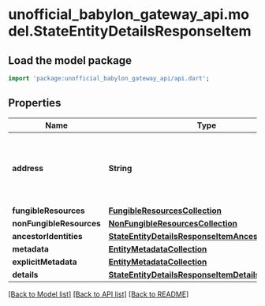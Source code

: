 # unofficial_babylon_gateway_api.model.StateEntityDetailsResponseItem

## Load the model package
```dart
import 'package:unofficial_babylon_gateway_api/api.dart';
```

## Properties
Name | Type | Description | Notes
------------ | ------------- | ------------- | -------------
**address** | **String** | Bech32m-encoded human readable version of the address. | 
**fungibleResources** | [**FungibleResourcesCollection**](FungibleResourcesCollection.md) |  | [optional] 
**nonFungibleResources** | [**NonFungibleResourcesCollection**](NonFungibleResourcesCollection.md) |  | [optional] 
**ancestorIdentities** | [**StateEntityDetailsResponseItemAncestorIdentities**](StateEntityDetailsResponseItemAncestorIdentities.md) |  | [optional] 
**metadata** | [**EntityMetadataCollection**](EntityMetadataCollection.md) |  | 
**explicitMetadata** | [**EntityMetadataCollection**](EntityMetadataCollection.md) |  | [optional] 
**details** | [**StateEntityDetailsResponseItemDetails**](StateEntityDetailsResponseItemDetails.md) |  | [optional] 

[[Back to Model list]](../README.md#documentation-for-models) [[Back to API list]](../README.md#documentation-for-api-endpoints) [[Back to README]](../README.md)


